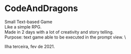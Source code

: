 # CodeAndDragons

Small Text-based Game\
Like a simple RPG. \
Made in 2 days with a lot of creativity and story telling. \
Purpose: text game able to be executed in the prompt view. \

Ilha terceira, fev de 2021.
